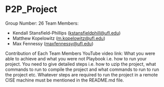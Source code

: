 # P2P_Project

Group Number: 26
Team Members:
- Kendall Stansfield-Phillips (kstansfieldphill@ufl.edu) 
- Matthew Kopelowitz (m.kopelowitz@ufl.edu)
- Max Fennessy (maxfennessy@ufl.edu)

Contribution of Each Team Members
YouTube video link: 
What you were able to achieve and what you were not
Playbook i.e. how to run your project. You need to give detailed steps i.e. how to uzip the project, what commands to run to compile the project and what commands to run to run the project etc. Whatever steps are required to run the project in a remote CISE machine must be mentioned in the README.md file. 
